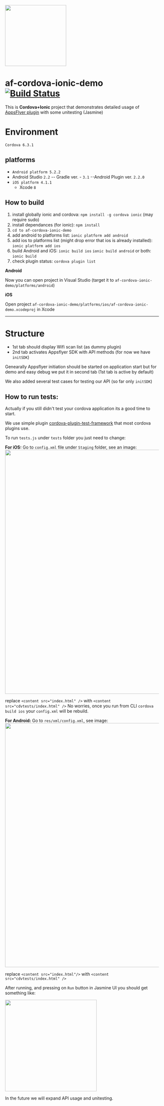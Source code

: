 <img src="https://www.appsflyer.com/wp-content/themes/ohav-child/images/logo.svg"  width="200">

af-cordova-ionic-demo [![Build Status](https://travis-ci.org/af-fess/af-cordova-ionic-demo.svg?branch=master)](https://travis-ci.org/af-fess/af-cordova-ionic-demo)
===================
This is **Cordova+Ionic** project that demonstrates detailed usage of  [AppsFlyer plugin](https://github.com/AppsFlyerSDK/PhoneGap)  with some unitesting (Jasmine)

Environment
===================
 `Cordova 6.3.1`
 

platforms
---------
- `Android platform 5.2.2`   
 - Android Studio `2.2` 
    -- Gradle ver. - `3.1`
    --Android Plugin ver. `2.2.0`
- `iOS platform 4.1.1` 
   -  Xcode `8`


How to build
---------

 1. install globally ionic and cordova:
`npm install -g cordova ionic`    (may require sudo)
 2. install dependances (for ionic):
    `npm install`
 3. `cd to af-cordova-ionic-demo`
 4. add android to platforms list:
 `ionic platform add android`
 5. add ios to platforms list (might drop error that ios is already installed):
 `ionic platform add ios`
 6. build Android and iOS:
`ionic build ios`
`ionic build android`
or both:
`ionic build`
 7. check plugin status:
`cordova plugin list`

**Android**

Now you can open project in Visual Studio (target it to `af-cordova-ionic-demo/platforms/android`) 

**iOS**

Open project `af-cordova-ionic-demo/platforms/ios/af-cordova-ionic-demo.xcodeproj` in Xcode

----------

Structure
===================

- 1st tab should display Wifi scan list (as dummy plugin)
- 2nd tab activates Appsflyer SDK with API methods (for now we have `initSDK`)

Genearally Appsflyer initiation should be started on application start but for demo and easy debug we put it in second tab (1st tab is active by default)


We also added several test cases for testing our API (so far only `initSDK`)

How to run tests:
---------
Actually if you still didn't test your cordova application its a good time to start. 

We use simple plugin [cordova-plugin-test-framework](https://github.com/apache/cordova-plugin-test-framework) that most cordova plugins use.

To run `tests.js` under `tests` folder you just need to change:

**For iOS:**
 Go to `config.xml` file under `Staging` folder, see an image:
<img src="https://s26.postimg.org/lfsfvqa2h/Screen_Shot_2016_10_20_at_11_47_30_AM.png"  width="800">

replace `<content src="index.html" />` with `<content src="cdvtests/index.html" />`
No worries, once you run from CLI `cordova build ios` your  `config.xml` will be rebuild. 



**For Android:**
Go to `res/xml/config.xml`, see image:
<img src="https://s26.postimg.org/jp9eu8sjd/Screen_Shot_2016_10_20_at_11_55_28_AM.png "  width="800">

replace `<content src="index.html"/>` with `<content src="cdvtests/index.html" />`




After running, and pressing on `Run` button in Jasmine UI you should get something like:

<img src="https://s12.postimg.org/jjfpbzwrh/Screen_Shot_2016_10_19_at_5_19_48_PM.png"  width="300">


In the future we will expand API usage and unitesting.
